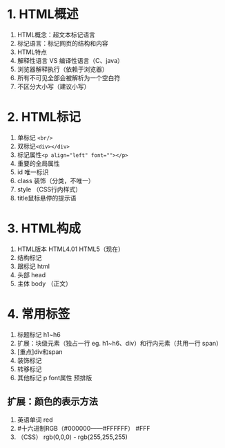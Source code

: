 # 1. HTML概述
1. HTML概念：超文本标记语言
2. 标记语言：标记网页的结构和内容
3. HTML特点
 1. 解释性语言 VS 编译性语言（C、java）
 2. 浏览器解释执行（依赖于浏览器）
 3. 所有不可见全部会被解析为一个空白符
 4. 不区分大小写（建议小写）
# 2. HTML标记
1. 单标记 ```<br/>```
2. 双标记```<div></div>```
3. 标记属性```<p align="left" font=""></p>```
4. 重要的全局属性
 1. id 唯一标识
 2. class 装饰（分类，不唯一）
 3. style （CSS行内样式）
 4. title鼠标悬停的提示语
# 3. HTML构成
1. HTML版本 HTML4.01   HTML5（现在）
2. 结构标记
 1. 跟标记 html
 2. 头部 head
 3. 主体 body （正文）
 # 4. 常用标签
 1. 标题标记 h1~h6
 2. 扩展：块级元素（独占一行 eg. h1~h6、div）和行内元素（共用一行 span）
 3. [重点]div和span
 4. 装饰标记
 5. 转移标记
 6. 其他标记 p font属性 预排版
 ## 扩展：颜色的表示方法
 1. 英语单词 red 
 2. #十六进制RGB（#000000——#FFFFFF） #FFF
 3. （CSS） rgb(0,0,0) - rgb(255,255,255)
